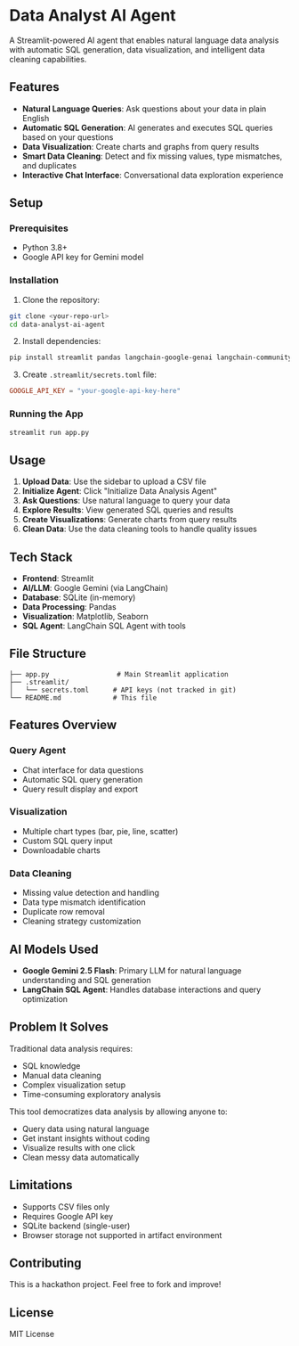 # Data Analyst AI Agent

A Streamlit-powered AI agent that enables natural language data analysis with automatic SQL generation, data visualization, and intelligent data cleaning capabilities.

## Features

- **Natural Language Queries**: Ask questions about your data in plain English
- **Automatic SQL Generation**: AI generates and executes SQL queries based on your questions
- **Data Visualization**: Create charts and graphs from query results
- **Smart Data Cleaning**: Detect and fix missing values, type mismatches, and duplicates
- **Interactive Chat Interface**: Conversational data exploration experience

## Setup

### Prerequisites

- Python 3.8+
- Google API key for Gemini model

### Installation

1. Clone the repository:
```bash
git clone <your-repo-url>
cd data-analyst-ai-agent
```

2. Install dependencies:
```bash
pip install streamlit pandas langchain-google-genai langchain-community sqlite3 matplotlib seaborn
```

3. Create `.streamlit/secrets.toml` file:
```toml
GOOGLE_API_KEY = "your-google-api-key-here"
```

### Running the App

```bash
streamlit run app.py
```

## Usage

1. **Upload Data**: Use the sidebar to upload a CSV file
2. **Initialize Agent**: Click "Initialize Data Analysis Agent" 
3. **Ask Questions**: Use natural language to query your data
4. **Explore Results**: View generated SQL queries and results
5. **Create Visualizations**: Generate charts from query results
6. **Clean Data**: Use the data cleaning tools to handle quality issues

## Tech Stack

- **Frontend**: Streamlit
- **AI/LLM**: Google Gemini (via LangChain)
- **Database**: SQLite (in-memory)
- **Data Processing**: Pandas
- **Visualization**: Matplotlib, Seaborn
- **SQL Agent**: LangChain SQL Agent with tools

## File Structure

```
├── app.py                 # Main Streamlit application
├── .streamlit/
│   └── secrets.toml      # API keys (not tracked in git)
└── README.md             # This file
```

## Features Overview

### Query Agent
- Chat interface for data questions
- Automatic SQL query generation
- Query result display and export

### Visualization
- Multiple chart types (bar, pie, line, scatter)
- Custom SQL query input
- Downloadable charts

### Data Cleaning
- Missing value detection and handling
- Data type mismatch identification
- Duplicate row removal
- Cleaning strategy customization

## AI Models Used

- **Google Gemini 2.5 Flash**: Primary LLM for natural language understanding and SQL generation
- **LangChain SQL Agent**: Handles database interactions and query optimization

## Problem It Solves

Traditional data analysis requires:
- SQL knowledge
- Manual data cleaning
- Complex visualization setup
- Time-consuming exploratory analysis

This tool democratizes data analysis by allowing anyone to:
- Query data using natural language
- Get instant insights without coding
- Visualize results with one click
- Clean messy data automatically

## Limitations

- Supports CSV files only
- Requires Google API key
- SQLite backend (single-user)
- Browser storage not supported in artifact environment

## Contributing

This is a hackathon project. Feel free to fork and improve!

## License

MIT License
